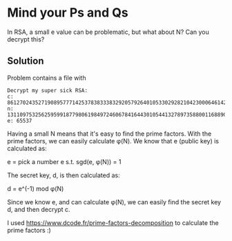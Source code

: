 # Mind your Ps and Qs

In RSA, a small e value can be problematic, but what about N? Can you decrypt this?

## Solution

Problem contains a file with

```
Decrypt my super sick RSA:
c: 861270243527190895777142537838333832920579264010533029282104230006461420086153423
n: 1311097532562595991877980619849724606784164430105441327897358800116889057763413423
e: 65537
```

Having a small N means that it's easy to find the prime factors. With the prime factors, we can easily calculate φ(N). We know that e (public key) is calculated as:

e = pick a number e s.t. sgd(e, φ(N)) = 1

The secret key, d, is then calculated as:

d = e^(-1) mod φ(N)

Since we know e, and can calculate φ(N), we can easily find the secret key d, and then decrypt c.

I used https://www.dcode.fr/prime-factors-decomposition to calculate the prime factors :) 



